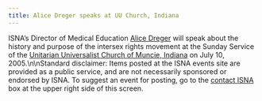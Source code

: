 ```yaml
---
title: Alice Dreger speaks at UU Church, Indiana
---
```


<span class="caps">ISNA</span>&#8217;s Director of Medical Education [Alice Dreger][1] will speak about the history and purpose of the intersex rights movement at the Sunday Service of the [Unitarian Universalist Church of Muncie, Indiana][2] on July 10, 2005.\n\nStandard disclaimer: Items posted at the <span class="caps">ISNA</span> events site are provided as a public service, and are not necessarily sponsored or endorsed by <span class="caps">ISNA</span>. To suggest an event for posting, go to the [contact <span class="caps">ISNA</span>][3] box at the upper right side of this screen.

 [1]: /about/dreger
 [2]: http://uuchurch.uwctl.org/
 [3]: /about/contact